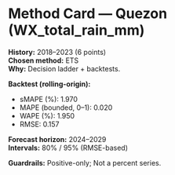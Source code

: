 # Method Card — Quezon (WX_total_rain_mm)

**History:** 2018–2023 (6 points)  
**Chosen method:** ETS  
**Why:** Decision ladder + backtests.

**Backtest (rolling-origin):**
- sMAPE (%): 1.970
- MAPE (bounded, 0–1): 0.020
- WAPE (%): 1.950
- RMSE: 0.157

**Forecast horizon:** 2024–2029  
**Intervals:** 80% / 95% (RMSE-based)

**Guardrails:** Positive-only; Not a percent series.
